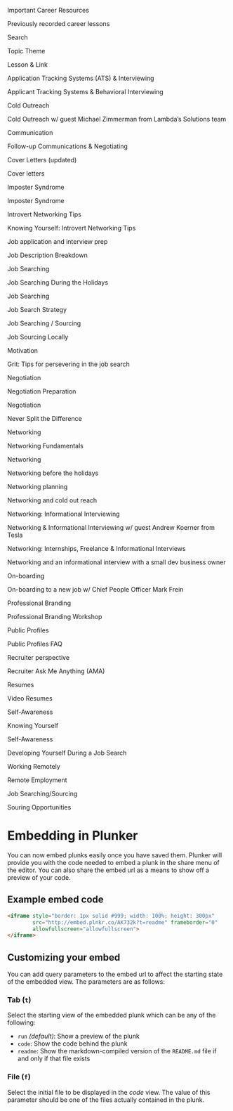 
Important Career Resources

Previously recorded career lessons

Search


Topic Theme

Lesson & Link

Application Tracking Systems (ATS) & Interviewing

Applicant Tracking Systems & Behavioral Interviewing

Cold Outreach

Cold Outreach w/ guest Michael Zimmerman from Lambda’s Solutions team

Communication

Follow-up Communications & Negotiating

Cover Letters (updated)

Cover letters

Imposter Syndrome

Imposter Syndrome

Introvert Networking Tips

Knowing Yourself: Introvert Networking Tips

Job application and interview prep

Job Description Breakdown

Job Searching

Job Searching During the Holidays

Job Searching

Job Search Strategy

Job Searching / Sourcing

Job Sourcing Locally

Motivation

Grit: Tips for persevering in the job search

Negotiation

Negotiation Preparation

Negotiation

Never Split the Difference

Networking

Networking Fundamentals

Networking

Networking before the holidays

Networking planning

Networking and cold out reach

Networking: Informational Interviewing

Networking & Informational Interviewing w/ guest Andrew Koerner from Tesla

Networking: Internships, Freelance & Informational Interviews

Networking and an informational interview with a small dev business owner

On-boarding

On-boarding to a new job w/ Chief People Officer Mark Frein

Professional Branding

Professional Branding Workshop

Public Profiles

Public Profiles FAQ

Recruiter perspective

Recruiter Ask Me Anything (AMA)

Resumes

Video Resumes

Self-Awareness

Knowing Yourself

Self-Awareness

Developing Yourself During a Job Search

Working Remotely

Remote Employment

Job Searching/Sourcing

Souring Opportunities

# Embedding in Plunker

You can now embed plunks easily once you have saved them.
Plunker will provide you with the code needed to embed a plunk in the share
menu of the editor.  You can also share the embed url as a means to show off
a preview of your code.

## Example embed code

```html
<iframe style="border: 1px solid #999; width: 100%; height: 300px"
        src="http://embed.plnkr.co/AK732k?t=readme" frameborder="0"
        allowfullscreen="allowfullscreen">
</iframe>
```

## Customizing your embed

You can add query parameters to the embed url to affect the starting state of
the embedded view.  The parameters are as follows:

### Tab (`t`)

Select the starting view of the embedded plunk which can be any of the following:

* `run` *(default)*: Show a preview of the plunk
* `code`: Show the code behind the plunk
* `readme`: Show the markdown-compiled version of the `README.md` file if
  and only if that file exists

### File (`f`)

Select the initial file to be displayed in the *code* view.  The value of this
parameter should be one of the files actually contained in the plunk.
